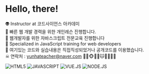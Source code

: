 <h1> Hello, there! </h1>
 
👽 Instructor at 코드사이언스 아카데미 <br>
👻 빠른 웹 개발 경력을 위한 개인레슨 진행합니다.<br>
👾 웹개발자를 위한 자바스크립트 전문교육 진행합니다<br>
🤖 Specialized in JavaScript training for web developers <br>
💩 여기있는 코드와 실습내용은 직접직성되었거나 공개코드를 이용했습니다.<br>
☠ 연락처 : yunhateacher@naver.com
🐱‍👤🐵🐶🐺🐱🦁🐯🦒🦊

![HTML5](https://img.shields.io/badge/HTML5-CSS3-blue)
![JAVASCRIPT](https://img.shields.io/badge/JAVASCRIPT-green)
![VUE.JS](https://img.shields.io/badge/VUE.JS-yellowgreen)
![NODE.JS](https://img.shields.io/badge/NODE.JS-GIT-orange)
<!--
**lecturewww/lecturewww** is a ✨ _special_ ✨ repository because its `README.md` (this file) appears on your GitHub profile.

Here are some ideas to get you started:

- 🔭 I’m currently working on ...
- 🌱 I’m currently learning ...
- 👯 I’m looking to collaborate on ...
- 🤔 I’m looking for help with ...
- 💬 Ask me about ...
- 📫 How to reach me: ...
- 😄 Pronouns: ...
- ⚡ Fun fact: ...
-->


